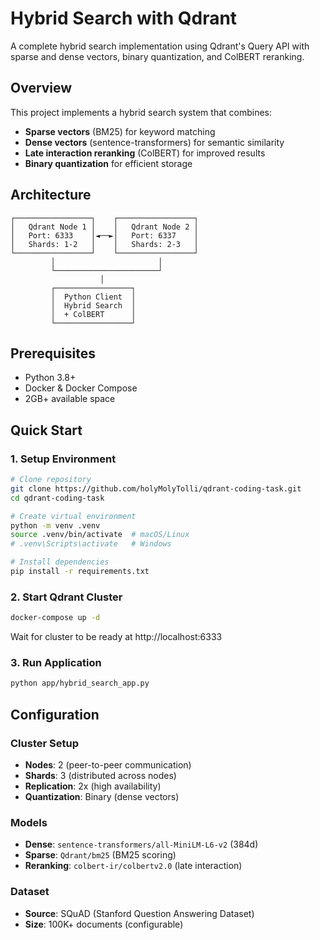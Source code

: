 # Hybrid Search with Qdrant

A complete hybrid search implementation using Qdrant's Query API with sparse and dense vectors, binary quantization, and ColBERT reranking.

## Overview

This project implements a hybrid search system that combines:
- **Sparse vectors** (BM25) for keyword matching
- **Dense vectors** (sentence-transformers) for semantic similarity
- **Late interaction reranking** (ColBERT) for improved results
- **Binary quantization** for efficient storage

## Architecture

```
┌─────────────────┐    ┌─────────────────┐
│   Qdrant Node 1 │    │   Qdrant Node 2 │
│   Port: 6333    │◄──►│   Port: 6337    │
│   Shards: 1-2   │    │   Shards: 2-3   │
└─────────────────┘    └─────────────────┘
         │                       │
         └───────────────────────┘
                    │
         ┌─────────────────┐
         │  Python Client  │
         │  Hybrid Search  │
         │  + ColBERT      │
         └─────────────────┘
```

## Prerequisites

- Python 3.8+
- Docker & Docker Compose
- 2GB+ available space

## Quick Start

### 1. Setup Environment

```bash
# Clone repository
git clone https://github.com/holyMolyTolli/qdrant-coding-task.git
cd qdrant-coding-task

# Create virtual environment
python -m venv .venv
source .venv/bin/activate  # macOS/Linux
# .venv\Scripts\activate   # Windows

# Install dependencies
pip install -r requirements.txt
```

### 2. Start Qdrant Cluster

```bash
docker-compose up -d
```

Wait for cluster to be ready at http://localhost:6333

### 3. Run Application

```bash
python app/hybrid_search_app.py
```

## Configuration

### Cluster Setup
- **Nodes**: 2 (peer-to-peer communication)
- **Shards**: 3 (distributed across nodes)
- **Replication**: 2x (high availability)
- **Quantization**: Binary (dense vectors)

### Models
- **Dense**: `sentence-transformers/all-MiniLM-L6-v2` (384d)
- **Sparse**: `Qdrant/bm25` (BM25 scoring)
- **Reranking**: `colbert-ir/colbertv2.0` (late interaction)

### Dataset
- **Source**: SQuAD (Stanford Question Answering Dataset)
- **Size**: 100K+ documents (configurable)